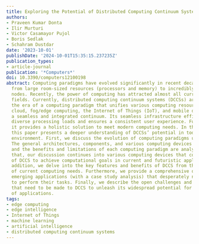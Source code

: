 ```yaml
---
title: Exploring the Potential of Distributed Computing Continuum Systems
authors:
- Praveen Kumar Donta
- Ilir Murturi
- Victor Casamayor Pujol
- Boris Sedlak
- Schahram Dustdar
date: '2023-10-01'
publishDate: '2024-10-01T15:35:15.237235Z'
publication_types:
- article-journal
publication: '*Computers*'
doi: 10.3390/computers12100198
abstract: Computing paradigms have evolved significantly in recent decades, moving
  from large room-sized resources (processors and memory) to incredibly small computing
  nodes. Recently, the power of computing has attracted almost all current application
  fields. Currently, distributed computing continuum systems (DCCSs) are unleashing
  the era of a computing paradigm that unifies various computing resources, including
  cloud, fog/edge computing, the Internet of Things (IoT), and mobile devices into
  a seamless and integrated continuum. Its seamless infrastructure efficiently manages
  diverse processing loads and ensures a consistent user experience. Furthermore,
  it provides a holistic solution to meet modern computing needs. In this context,
  this paper presents a deeper understanding of DCCSs’ potential in today’s computing
  environment. First, we discuss the evolution of computing paradigms up to DCCS.
  The general architectures, components, and various computing devices are discussed,
  and the benefits and limitations of each computing paradigm are analyzed. After
  that, our discussion continues into various computing devices that constitute part
  of DCCS to achieve computational goals in current and futuristic applications. In
  addition, we delve into the key features and benefits of DCCS from the perspective
  of current computing needs. Furthermore, we provide a comprehensive overview of
  emerging applications (with a case study analysis) that desperately need DCCS architectures
  to perform their tasks. Finally, we describe the open challenges and possible developments
  that need to be made to DCCS to unleash its widespread potential for the majority
  of applications.
tags:
- edge computing
- edge intelligence
- Internet of Things
- machine learning
- artificial intelligence
- distributed computing continuum systems
---
```

